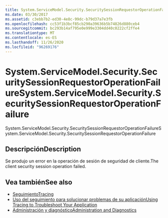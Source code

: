 ```yaml
---
title: System.ServiceModel.Security.SecuritySessionRequestorOperationFailure
ms.date: 03/30/2017
ms.assetid: c3ebb7b2-ed30-4e8c-99dc-b79d37a7e3fb
ms.openlocfilehash: cc53f1b3bcf85cb290a39636b5b74826d880ceb4
ms.sourcegitcommit: bc293b14af795e0e999e3304dd40c0222cf2ffe4
ms.translationtype: MT
ms.contentlocale: es-ES
ms.lasthandoff: 11/26/2020
ms.locfileid: "96269176"
---
```

# <a name="systemservicemodelsecuritysecuritysessionrequestoroperationfailure"></a><span data-ttu-id="58a3d-102">System.ServiceModel.Security.SecuritySessionRequestorOperationFailure</span><span class="sxs-lookup"><span data-stu-id="58a3d-102">System.ServiceModel.Security.SecuritySessionRequestorOperationFailure</span></span>

<span data-ttu-id="58a3d-103">System.ServiceModel.Security.SecuritySessionRequestorOperationFailure</span><span class="sxs-lookup"><span data-stu-id="58a3d-103">System.ServiceModel.Security.SecuritySessionRequestorOperationFailure</span></span>  
  
## <a name="description"></a><span data-ttu-id="58a3d-104">Descripción</span><span class="sxs-lookup"><span data-stu-id="58a3d-104">Description</span></span>  

 <span data-ttu-id="58a3d-105">Se produjo un error en la operación de sesión de seguridad de cliente.</span><span class="sxs-lookup"><span data-stu-id="58a3d-105">The client security session operation failed.</span></span>  
  
## <a name="see-also"></a><span data-ttu-id="58a3d-106">Vea también</span><span class="sxs-lookup"><span data-stu-id="58a3d-106">See also</span></span>

- [<span data-ttu-id="58a3d-107">Seguimiento</span><span class="sxs-lookup"><span data-stu-id="58a3d-107">Tracing</span></span>](index.md)
- [<span data-ttu-id="58a3d-108">Uso del seguimiento para solucionar problemas de su aplicación</span><span class="sxs-lookup"><span data-stu-id="58a3d-108">Using Tracing to Troubleshoot Your Application</span></span>](using-tracing-to-troubleshoot-your-application.md)
- [<span data-ttu-id="58a3d-109">Administración y diagnóstico</span><span class="sxs-lookup"><span data-stu-id="58a3d-109">Administration and Diagnostics</span></span>](../index.md)

